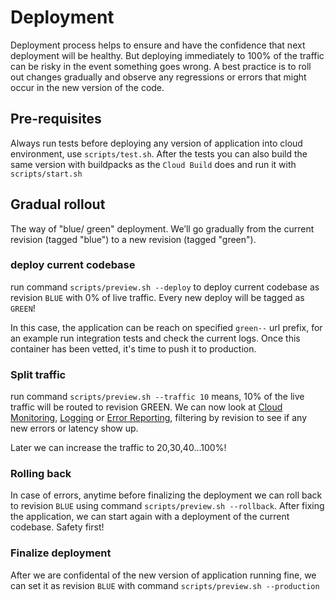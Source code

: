 # Deployment

Deployment process helps to ensure  and have the confidence that next deployment will be healthy. But deploying immediately to 100% of the traffic can be risky in the event something goes wrong. A best practice is to roll out changes gradually and observe any regressions or errors that might occur in the new version of the code.

## Pre-requisites
Always run tests before deploying any version of application into cloud environment, use `scripts/test.sh`. After the tests you can also build the same version with buildpacks as the `Cloud Build` does and run it with `scripts/start.sh`

## Gradual rollout

The way of "blue/ green" deployment. We’ll go gradually from the current revision (tagged "blue") to a new revision (tagged "green").

### deploy current codebase
run command `scripts/preview.sh --deploy` to deploy current codebase as revision `BLUE` with 0% of live traffic. Every new deploy will be tagged as `GREEN`!

In this case, the application can be reach on specified `green--` url prefix, for an example run integration tests and check the current logs. Once this container has been vetted, it's time to push it to production.

### Split traffic
run command `scripts/preview.sh --traffic 10` means, 10% of the live traffic will be routed to revision GREEN. We can now look at [Cloud Monitoring](https://cloud.google.com/monitoring), [Logging](https://cloud.google.com/logging) or [Error Reporting](https://cloud.google.com/error-reporting), filtering by revision to see if any new errors or latency show up.

Later we can increase the traffic to 20,30,40...100%!

### Rolling back
In case of errors, anytime before finalizing the deployment we can roll back to revision `BLUE` using command `scripts/preview.sh --rollback`. After fixing the application, we can start again with a deployment of the current codebase. Safety first!

### Finalize deployment
After we are confidental of the new version of application running fine, we can set it as revision `BLUE` with command `scripts/preview.sh --production`